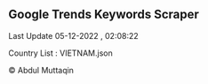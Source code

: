 

## Google Trends Keywords Scraper 
 
Last Update 05-12-2022 , 02:08:22

Country List :
VIETNAM.json



© Abdul Muttaqin 

